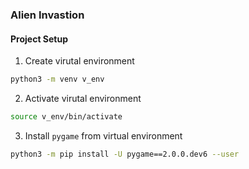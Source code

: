 ### Alien Invastion

#### Project Setup
1) Create virutal environment

~~~ bash 
python3 -m venv v_env
~~~

2) Activate virutal environment

~~~ bash
source v_env/bin/activate
~~~

3) Install `pygame` from virtual environment

~~~ bash
python3 -m pip install -U pygame==2.0.0.dev6 --user
~~~